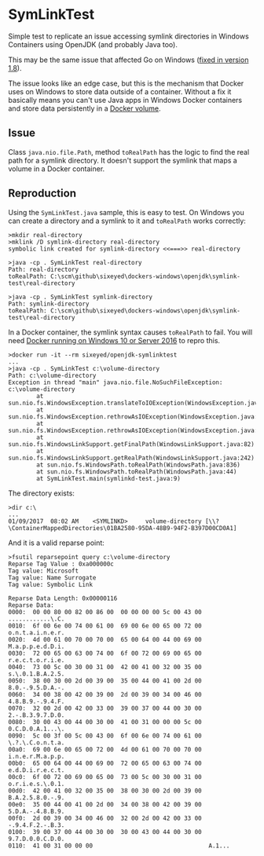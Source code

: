 
# SymLinkTest

Simple test to replicate an issue accessing symlink directories in Windows Containers using OpenJDK (and probably Java too).

This may be the same issue that affected Go on Windows ([fixed in version 1.8](https://github.com/golang/go/issues/15978#issuecomment-224387894)).  

The issue looks like an edge case, but this is the mechanism that Docker uses on Windows to store data outside of a container. Without a fix it basically means you can't use Java apps in Windows Docker containers and store data persistently in a [Docker volume](https://docs.docker.com/engine/tutorials/dockervolumes/).

## Issue

Class `java.nio.file.Path`, method `toRealPath` has the logic to find the real path for a symlink directory. It doesn't support the symlink that maps a volume in a Docker container.

## Reproduction 

Using the `SymLinkTest.java` sample, this is easy to test. On Windows you can create a directory and a symlink to it and `toRealPath` works correctly:

```
>mkdir real-directory
>mklink /D symlink-directory real-directory
symbolic link created for symlink-directory <<===>> real-directory

>java -cp . SymLinkTest real-directory
Path: real-directory
toRealPath: C:\scm\github\sixeyed\dockers-windows\openjdk\symlink-test\real-directory

>java -cp . SymLinkTest symlink-directory
Path: symlink-directory
toRealPath: C:\scm\github\sixeyed\dockers-windows\openjdk\symlink-test\real-directory
```

In a Docker container, the symlink syntax causes `toRealPath` to fail. You will need [Docker running on Windows 10 or Server 2016](https://github.com/docker/labs/tree/master/windows/windows-containers) to repro this.

```
>docker run -it --rm sixeyed/openjdk-symlinktest
...
>java -cp . SymLinkTest c:\volume-directory
Path: c:\volume-directory
Exception in thread "main" java.nio.file.NoSuchFileException: c:\volume-directory
        at sun.nio.fs.WindowsException.translateToIOException(WindowsException.java:79)
        at sun.nio.fs.WindowsException.rethrowAsIOException(WindowsException.java:97)
        at sun.nio.fs.WindowsException.rethrowAsIOException(WindowsException.java:102)
        at sun.nio.fs.WindowsLinkSupport.getFinalPath(WindowsLinkSupport.java:82)
        at sun.nio.fs.WindowsLinkSupport.getRealPath(WindowsLinkSupport.java:242)
        at sun.nio.fs.WindowsPath.toRealPath(WindowsPath.java:836)
        at sun.nio.fs.WindowsPath.toRealPath(WindowsPath.java:44)
        at SymLinkTest.main(symlinkd-test.java:9)
```

The directory exists:

```
>dir c:\
...
01/09/2017  08:02 AM    <SYMLINKD>     volume-directory [\\?\ContainerMappedDirectories\01BA2580-95DA-48B9-94F2-B397D00CD0A1]
```

And it is a valid reparse point:

```
>fsutil reparsepoint query c:\volume-directory
Reparse Tag Value : 0xa000000c
Tag value: Microsoft
Tag value: Name Surrogate
Tag value: Symbolic Link

Reparse Data Length: 0x00000116
Reparse Data:
0000:  00 00 80 00 82 00 86 00  00 00 00 00 5c 00 43 00  ............\.C.
0010:  6f 00 6e 00 74 00 61 00  69 00 6e 00 65 00 72 00  o.n.t.a.i.n.e.r.
0020:  4d 00 61 00 70 00 70 00  65 00 64 00 44 00 69 00  M.a.p.p.e.d.D.i.
0030:  72 00 65 00 63 00 74 00  6f 00 72 00 69 00 65 00  r.e.c.t.o.r.i.e.
0040:  73 00 5c 00 30 00 31 00  42 00 41 00 32 00 35 00  s.\.0.1.B.A.2.5.
0050:  38 00 30 00 2d 00 39 00  35 00 44 00 41 00 2d 00  8.0.-.9.5.D.A.-.
0060:  34 00 38 00 42 00 39 00  2d 00 39 00 34 00 46 00  4.8.B.9.-.9.4.F.
0070:  32 00 2d 00 42 00 33 00  39 00 37 00 44 00 30 00  2.-.B.3.9.7.D.0.
0080:  30 00 43 00 44 00 30 00  41 00 31 00 00 00 5c 00  0.C.D.0.A.1...\.
0090:  5c 00 3f 00 5c 00 43 00  6f 00 6e 00 74 00 61 00  \.?.\.C.o.n.t.a.
00a0:  69 00 6e 00 65 00 72 00  4d 00 61 00 70 00 70 00  i.n.e.r.M.a.p.p.
00b0:  65 00 64 00 44 00 69 00  72 00 65 00 63 00 74 00  e.d.D.i.r.e.c.t.
00c0:  6f 00 72 00 69 00 65 00  73 00 5c 00 30 00 31 00  o.r.i.e.s.\.0.1.
00d0:  42 00 41 00 32 00 35 00  38 00 30 00 2d 00 39 00  B.A.2.5.8.0.-.9.
00e0:  35 00 44 00 41 00 2d 00  34 00 38 00 42 00 39 00  5.D.A.-.4.8.B.9.
00f0:  2d 00 39 00 34 00 46 00  32 00 2d 00 42 00 33 00  -.9.4.F.2.-.B.3.
0100:  39 00 37 00 44 00 30 00  30 00 43 00 44 00 30 00  9.7.D.0.0.C.D.0.
0110:  41 00 31 00 00 00                                 A.1...
```
